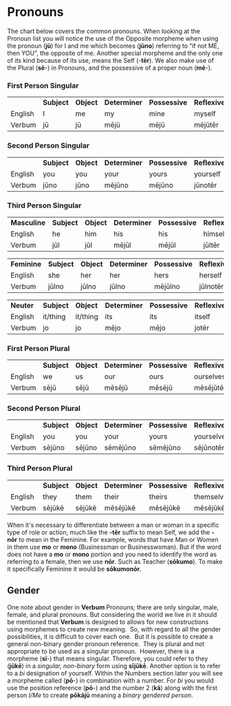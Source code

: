 # Pronouns

The chart below covers the common pronouns. When looking at the Pronoun list you will notice the use of the Opposite morpheme when using the pronoun (**jū**) for I and me which becomes (**jūno**) referring to “if not ME, then YOU”, the opposite of me. Another special morpheme and the only one of its kind because of its use, means the Self (-**tēr**). We also make use of the Plural (**sē**-) in Pronouns, and the possessive of a proper noun (**mē**-).

### First Person Singular

|||||||
|--- |--- |--- |--- |--- |--- |
||**Subject**|**Object**|**Determiner**|**Possessive**|**Reflexive**|
|English|I|me|my|mine|myself|
|Verbum|jū|jū|mējū|mējū|mējūtēr|

### Second Person Singular

|||||||
|--- |--- |--- |--- |--- |--- |
||**Subject**|**Object**|**Determiner**|**Possessive**|**Reflexive**|
|English|you|you|your|yours|yourself|
|Verbum|jūno|jūno|mējūno|mējūno|jūnotēr|

### Third Person Singular

|||||||
|--- |--- |--- |--- |--- |--- |
|**Masculine**|**Subject**|**Object**|**Determiner**|**Possessive**|**Reflexive**|
|English|he|him|his|his|himself|
|Verbum|jūl|jūl|mējūl|mējūl|jūltēr|

|||||||
|--- |--- |--- |--- |--- |--- |
|**Feminine**|**Subject**|**Object**|**Determiner**|**Possessive**|**Reflexive**|
|English|she|her|her|hers|herself|
|Verbum|jūlno|jūlno|jūlno|mējūlno|jūlnotēr|

|||||||
|--- |--- |--- |--- |--- |--- |
|**Neuter**|**Subject**|**Object**|**Determiner**|**Possessive**|**Reflexive**|
|English|it/thing|it/thing|its|its|itself|
|Verbum|jo|jo|mējo|mējo|jotēr|

### First Person Plural

|||||||
|--- |--- |--- |--- |--- |--- |
||**Subject**|**Object**|**Determiner**|**Possessive**|**Reflexive**|
|English|we|us|our|ours|ourselves|
|Verbum|sējū|sējū|mēsējū|mēsējū|mēsējūtēr|

### Second Person Plural

|||||||
|--- |--- |--- |--- |--- |--- |
||**Subject**|**Object**|**Determiner**|**Possessive**|**Reflexive**|
|English|you|you|your|yours|yourselves|
|Verbum|sējūno|sējūno|sēmējūno|sēmējūno|sējūnotēr|

### Third Person Plural

|||||||
|--- |--- |--- |--- |--- |--- |
||**Subject**|**Object**|**Determiner**|**Possessive**|**Reflexive**|
|English|they|them|their|theirs|themselves|
|Verbum|sējūkē|sējūkē|mēsējūkē|mēsējūkē|mēsējūkētēr|

When it's necessary to differentiate between a man or woman in a specific type of role or action, much like the **-tēr** suffix to mean Self, we add the **-nōr** to mean in the Feminine. For example, words that have Man or Women in them use **mo** or **mono** (Businessman or Businesswoman). But if the word does not have a **mo** or **mono** portion and you need to identify the word as referring to a female, then we use **nōr**. Such as Teacher (**sōkumo**). To make it specifically Feminine it would be **sōkumonōr.**

## Gender

One note about gender in **Verbum** Pronouns; there are only singular, male, female, and plural pronouns. But considering the world we live in it should be mentioned that **Verbum** is designed to allows for new constructions using morphemes to create new meaning.&nbsp; So, with regard to all the gender possibilities, it is difficult to cover each one.&nbsp; But it is possible to create a general non-binary gender pronoun reference.&nbsp; They is plural and not appropriate to be used as a singular pronoun.&nbsp; However, there is a morpheme (**sī**-) that means singular. Therefore, you could refer to they (**jūkē**) in a _singular, non-binary_ form using **sījūkē**. Another option is to refer to a _bi_ designation of yourself. Within the Numbers section later you will see a morpheme called (**pō**-) in combination with a number. For _bi_ you would use the position reference (**pō**-) and the number 2 (**kā**) along with the first person _I/Me_ to create **pōkājū** meaning a _binary gendered person_.



